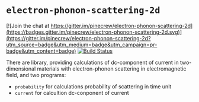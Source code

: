 # `electron-phonon-scattering-2d` 
[![Join the chat at https://gitter.im/pinecrew/electron-phonon-scattering-2d](https://badges.gitter.im/pinecrew/electron-phonon-scattering-2d.svg)](https://gitter.im/pinecrew/electron-phonon-scattering-2d?utm_source=badge&utm_medium=badge&utm_campaign=pr-badge&utm_content=badge)
[![Build Status](https://travis-ci.org/pinecrew/electron-phonon-scattering-2d.svg?branch=master)](https://travis-ci.org/pinecrew/electron-phonon-scattering-2d)

There are library, providing calculations of dc-component of current in two-dimensional materials with electron-phonon scattering in electromagnetic field, and two programs:
* `probability` for calculations probability of scattering in time unit
* `current` for calcultion dc-conponent of current
